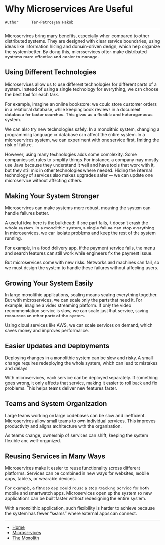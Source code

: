 # Why Microservices Are Useful

```info
Author      Ter-Petrosyan Hakob
```

---

Microservices bring many benefits, especially when compared to other distributed systems. 
They are designed with clear service boundaries, using ideas like information hiding and domain-driven design, 
which help organize the system better. By doing this, microservices often make distributed systems more effective and easier to manage.

## Using Different Technologies

Microservices allow us to use different technologies for different parts of a system. 
Instead of using a single technology for everything, we can choose the best tool for each task.

For example, imagine an online bookstore: we could store customer orders in a relational database, 
while keeping book reviews in a document database for faster searches. This gives us a flexible and heterogeneous system.

We can also try new technologies safely. In a monolithic system, changing a programming language or database can affect the entire system. In a microservices system, we can experiment with one service first, limiting the risk of failure.

However, using many technologies adds some complexity. Some companies set rules to simplify things. For instance, a company may mostly use Java because they understand it well and have tools that work with it, but they still mix in other technologies where needed. Hiding the internal technology of services also makes upgrades safer — we can update one microservice without affecting others.

## Making Your System Stronger

Microservices can make systems more robust, meaning the system can handle failures better.

A useful idea here is the bulkhead: if one part fails, it doesn’t crash the whole system. In a monolithic system, a single failure can stop everything. In microservices, we can isolate problems and keep the rest of the system running.

For example, in a food delivery app, if the payment service fails, the menu and search features can still work while engineers fix the payment issue.

But microservices come with new risks. Networks and machines can fail, so we must design the system to handle these failures without affecting users.

## Growing Your System Easily

In large monolithic applications, scaling means scaling everything together. But with microservices, we can scale only the parts that need it. 
For example, imagine a video streaming platform. If only the video recommendation service is slow, we can scale just that service, saving resources on other parts of the system.

Using cloud services like AWS, we can scale services on demand, which saves money and improves performance.

## Easier Updates and Deployments

Deploying changes in a monolithic system can be slow and risky. A small change requires redeploying the whole system, which can lead to mistakes and delays.

With microservices, each service can be deployed separately. If something goes wrong, it only affects that service, making it easier to roll back and fix problems. This helps teams deliver new features faster.

## Teams and System Organization

Large teams working on large codebases can be slow and inefficient. Microservices allow small teams to own individual services. This improves productivity and aligns architecture with the organization.

As teams change, ownership of services can shift, keeping the system flexible and well-organized.

## Reusing Services in Many Ways

Microservices make it easier to reuse functionality across different platforms. Services can be combined in new ways for websites, mobile apps, tablets, or wearable devices.

For example, a fitness app could reuse a step-tracking service for both mobile and smartwatch apps. Microservices open up the system so new applications can be built faster without redesigning the entire system.

With a monolithic application, such flexibility is harder to achieve because the system has fewer “seams” where external apps can connect.

---

- [Home](./../../README.md)
- [Microservices](./../tutorials.md)
- [The Monolith](./4_The_Monolith.md)